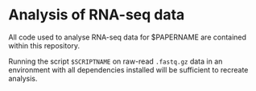 # Analysis of RNA-seq data

All code used to analyse RNA-seq data for $PAPERNAME are contained within this repository.

Running the script `$SCRIPTNAME` on raw-read `.fastq.gz` data in an environment with all dependencies installed will be sufficient to recreate analysis.
